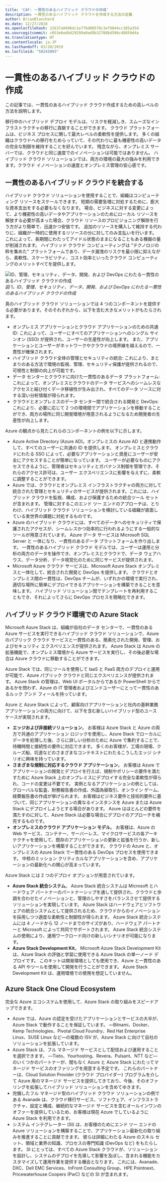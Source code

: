 ```yaml
---
title: 'CAF: 一貫性のあるハイブリッド クラウドの作成'
description: 一貫性のあるハイブリッド クラウドを作成する方法の定義
author: BrianBlanchard
ms.date: 12/27/2018
ms.openlocfilehash: 22637a0496dc1e776d00570c3ef9844cc185a35d
ms.sourcegitcommit: c053e6edb429299a0ad9b327888d596c48859d4a
ms.translationtype: HT
ms.contentlocale: ja-JP
ms.lasthandoff: 03/20/2019
ms.locfileid: "58243093"
---
```

# <a name="create-hybrid-cloud-consistency"></a>一貫性のあるハイブリッド クラウドの作成

この記事では、一貫性のあるハイブリッド クラウド作成するための高レベルの方法を説明します。

移行中のハイブリッド デプロイ モデルは、リスクを軽減しき、スムーズなインフラストラクチャの移行に貢献することができます。 クラウド プラットフォームは、ビジネス プロセスに関して最大レベルの柔軟性を提供します。 多くの組織はクラウドへの移行をためらっていて、その代わりに最も機密性の高いデータの完全な制御を維持することを好んでいます。 残念ながら、オンプレミス サーバーでは、クラウドと同じ速度でのイノベーションは可能ではありません。 ハイブリッド クラウド ソリューションでは、両方の環境の最大の強みを利用できます。クラウド イノベーションの速度とオンプレミス管理の安心感です。

## <a name="integrate-hybrid-cloud-consistency"></a>一貫性のあるハイブリッド クラウドを統合する

ハイブリッド クラウド ソリューションを使用することで、組織はコンピューティング リソースをスケールできます。 短期の需要急増に対処するために、膨大な資本支出をする必要もなくなります。 場合、ビジネスに対する変更によって、より機密性の高いデータやアプリケーションのためにローカル リソースを解放する必要が高まった場合、クラウド リソースのプロビジョニング解除を行う方がより簡単で、迅速かつ安価です。 追加のリソースを購入して維持する代わりに、組織が一時的に使用するリソースの分に対してのみ支払いを行います。 これによって、長期間にわたってアイドル状態のままになることもある機器の量が削減されます。 ハイブリッド クラウド コンピューティングは "テクノロジの粋を集めた" プラットフォームであり、データ漏洩のリスクを最小限に抑えながら、柔軟性、スケーラビリティ、コスト効率といったクラウド コンピューティングのメリットすべてを提供します。

![ID、管理、セキュリティ、データ、開発、および DevOps にわたる一貫性のあるハイブリッド クラウドの作成](../../_images/hybrid-consistency.png)
*図 1。ID、管理、セキュリティ、データ、開発、および DevOps にわたる一貫性のあるハイブリッド クラウドの作成*

真のハイブリッド クラウド ソリューションでは 4 つのコンポーネントを提供する必要があります。そのそれぞれから、以下を含む大きなメリットがもたらされます。

- オンプレミス アプリケーションとクラウド アプリケーションのための共通 ID: これによって、ユーザーにすべてのアプリケーションへのシングル サインオン (SSO) が提供され、ユーザーの生産性が向上します。 また、アプリケーションとユーザーがネットワークやクラウドの境界線を越えるので、一貫性が確保されます。
- ハイブリッド クラウド全体の管理とセキュリティの統合: これにより、まとまりのある方法で環境の監視、管理、セキュリティ保護が提供されるので、可視性と制御の向上が可能です。
- データ センターとクラウドに向けた一貫性のあるデータ プラットフォーム: これによって、オンプレミスとクラウドのデータ サービスへのシームレスなアクセスと結び付くデータ移植性が生み出され、すべてのデータ ソースに対する深い分析情報が得られます。
- クラウドとオンプレミスのデータ センター間で統合される開発と DevOps: これにより、必要に応じて 2 つの環境間でアプリケーションを移動することができ、両方の場所に同じ開発環境が用意されるようになるため開発者の生産性が向上します。
  
Azure の観点から見たこれらのコンポーネントの例を以下に示します。

- Azure Active Directory (Azure AD)。オンプレミスの Azure AD と連携動作して、すべてのユーザーに共通の ID を提供します。 オンプレミスとクラウドにわたる SSO によって、必要なアプリケーションと資産にユーザーが安全にアクセスすることが簡単になっています。 ユーザーが必要なものにアクセスできるように、管理者はセキュリティとガバナンス制御を管理でき、それらのアクセス許可は、ユーザー エクスペリエンスに影響を与えずに、柔軟に調整することができます。
- Azure では、クラウドとオンプレミス インフラストラクチャの両方に対して統合された管理とセキュリティのサービスが提供されます。これには、ハイブリッド クラウドを監視、構成、および保護するための統合ツール セットが含まれます。 管理に対するこのエンド ツー エンドのアプローチは、とりわけ、ハイブリッド クラウド ソリューションを検討している組織が直面している実世界の課題に対処するものです。
- Azure のハイブリッド クラウドには、すべてのデータへのセキュリティで保護されたアクセスが、シームレスかつ効率的に行われるようにする一般的なツールが用意されています。 Azure データ サービスは Microsoft SQL Server と 一体になり、一貫性のあるデータ プラットフォームを作り出します。 一貫性のあるハイブリッド クラウド モデルでは、ユーザーは運用と分析の両方のデータを操作でき、オンプレミスとクラウドで、データ ウェアハウス、データ分析、データ視覚化のために同じサービスが提供されます。
- Microsoft Azure クラウド サービスは、Microsoft Azure Stack オンプレミスと一体化して、統合された開発と DevOps を提供します。 クラウドとオンプレミス間の一貫性は、DevOps チームが、いずれかの環境で実行され、適切な場所に簡単にデプロイできるアプリケーションを構築できることを意味します。 ハイブリッド ソリューション間でテンプレートを再利用することもでき、それによってさらに DevOps プロセスを簡略化できます。

## <a name="azure-stack-in-a-hybrid-cloud-environment"></a>ハイブリッド クラウド環境での Azure Stack

Microsoft Azure Stack は、組織が自社のデータ センターで、一貫性のある Azure サービスを実行できるハイブリッド クラウド ソリューションで、Azure のパブリック クラウド サービスと一貫性のある、簡素化された開発、管理、およびセキュリティ エクスペリエンスが提供されます。 Azure Stack は Azure の拡張機能で、オンプレミス環境から Azure サービスを実行し、その後必要な場合は Azure クラウドに移動することができます。

Azure Stack では、同じツールを使用して IaaS と PaaS 両方のデプロイと運用が可能で、Azure パブリック クラウドと同じエクスペリエンスが提供されます。 Azure Stack の管理は、Web UI ポータルからであるか PowerShell からであるかを問わず、Azure の IT 管理者およびエンドユーザーにとって一貫性のあるルック アンド フィールを持っています。

Azure と Azure Stack によって、顧客向けアプリケーションと社内の基幹業務アプリケーションの両方に向けて、以下を含む新しいハイブリッド型のユース ケースが実現されます。

- **エッジおよび非接続ソリューション**。 お客様は Azure Stack と Azure の両方で共通のアプリケーション ロジックを使用し、Azure Stack でローカルにデータを処理した後、さらに詳しい分析のために Azure で集約することで、待機時間と接続性の要件に対応できます。 多くのお客様が、工場の現場、クルーズ船、坑道などのさまざまなコンテキストにわたるこうしたエッジ シナリオに興味を持っています。
- **さまざまな規制に対応するクラウド アプリケーション**。 お客様は Azure でアプリケーションの開発とデプロイを行えば、規制やポリシーの要件を満たすために Azure Stack 上のオンプレミスにデプロイする完全な柔軟性が得られ、コードの変更は不要です。 実例となるアプリケーションの例としては、グローバルな監査、財務報告書の作成、外国為替取引、オンライン ゲーム、経費報告書の作成が挙げられます。 お客様はビジネス要件と技術的要件に基づいて、同じアプリケーションの異なるインスタンスを Azure または Azure Stack にデプロイしようとする場合があります。 Azure はほとんどの要件を満たすのに対して、Azure Stack は必要な場合にデプロイのアプローチを補完するものです。
- **オンプレミスのクラウド アプリケーション モデル**。 お客様は、Azure の Web サービス、コンテナー、サーバーレス、マイクロサービスの各アーキテクチャを使用して、既存のアプリケーションの更新と拡張を行うか、新しいアプリケーションを構築することができます。 クラウドの Azure と、オンプレミスの Azure Stack で一貫性のある DevOps プロセスを使用できます。 中核のミッション クリティカルなアプリケーションを含め、アプリケーションの最新化への関心が高まっています。

Azure Stack には 2 つのデプロイ オプションが用意されています。

- **Azure Stack 統合システム**。 Azure Stack 統合システムは Microsoft とハードウェア パートナーのパートナーシップを通して提供され、クラウドと歩調を合わせたイノベーションと、管理のしやすさをバランスさせて提供するソリューションを実現しています。 Azure Stack はハードウェアとソフトウェアの統合システムとして提供されるため、クラウドからのイノベーションを採用しつつ適度な柔軟性と制御性が得られます。 Azure Stack 統合システムには 4 ノードから 12 ノードまでのサイズがあり、ハードウェア パートナーと Microsoft によって共同でサポートされます。 Azure Stack 統合システムの使用により、運用ワークロード向けの新しいシナリオが可能になります。
- **Azure Stack Development Kit**。 Microsoft Azure Stack Development Kit は、Azure Stack の評価と学習に使用できる Azure Stack の単一ノード デプロイです。 このキットは開発環境としても使用でき、Azure と一貫性のある API やツールを使用して開発を行うことができます。 Azure Stack Development Kit は、運用環境での使用を想定していません。

## <a name="azure-stack-one-cloud-ecosystem"></a>Azure Stack One Cloud Ecosystem

完全な Azure エコシステムを使用して、Azure Stack の取り組みをスピードアップできます。

- Azure では、Azure の認定を受けたアプリケーションとサービスの大半が、Azure Stack で動作することを保証しています。 &mdash;Bitnami、Docker、Kemp Technologies、Pivotal Cloud Foundry、Red Hat Enterprise Linux、SUSE Linux など&mdash;の複数の ISV が、Azure Stack に向けて自社のソリューションを拡張しています。
- Azure Stack は、フル マネージド サービスとして配信および運用することを選択できます。 &mdash;Tieto、Yourhosting、Revera、Pulsant、NTT など&mdash;のいくつかのパートナーが、間もなく Azure と Azure Stack にわたってマネージド サービスのオファリングを用意する予定です。 これらのパートナーは、Cloud Solution Provider (クラウド プロバイダー) プログラムを介して Azure 用のマネージド サービスを提供してきており、今後、そのオファリングを拡張してハイブリッド ソリューションを含めてゆきます。
- 完備したフル マネージド型のハイブリッド クラウド ソリューションの例である Avanade は、クラウド移行サービス、ソフトウェア、インフラストラクチャ、設定と構成、継続的なマネージド サービスを含むオールインワンのオファーを提供しているため、お客様は現在 Azure でしているように Azure Stack を利用できます。
- システム インテグレーター (SI) は、お客様のためにエンド ツー エンドの Azure ソリューションを構築することで、アプリケーション最新化の取り組みを推進することに貢献できます。 彼らは詳細にわたる Azure のスキル セット、領域と業界の知識、プロセスの専門知識 (DevOps など) をもたらします。 SI にとっては、すべての Azure Stack クラウドが、ソリューションを設計し、システムのデプロイを先導して影響を及ぼし、含まれる機能をカスタマイズして運用作業を提供する機会となります。 これには、Avanade、DXC、Dell EMC Services、InFront Consulting Group、HPE Pointnext、Pricewaterhouse Coopers (PwC) などの SI が含まれます。
